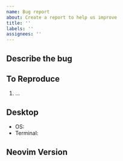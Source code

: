 ```yaml
---
name: Bug report
about: Create a report to help us improve
title: ''
labels: ''
assignees: ''
---
```


<!-- Any bug report not following this template will be immediately closed. Thanks -->

## Describe the bug

<!-- A clear and concise description of what the bug is. -->

## To Reproduce

<!-- Steps to reproduce the behavior. -->

1. ...

## Desktop

<!-- please complete the following information. -->

- OS:
- Terminal:

## Neovim Version

<!-- Output of running `:version` from inside of neovim. -->

```
```
